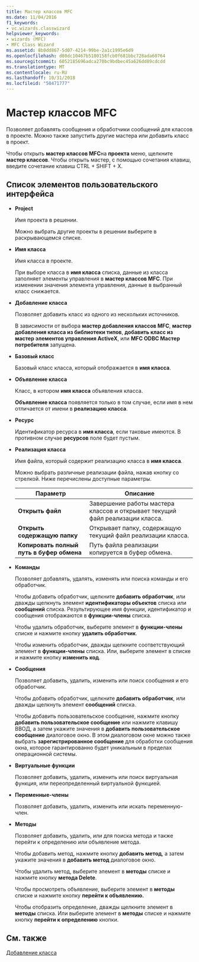 ```yaml
---
title: Мастер классов MFC
ms.date: 11/04/2016
f1_keywords:
- vc.wizards.classwizard
helpviewer_keywords:
- wizards (MFC)
- MFC Class Wizard
ms.assetid: 8b0dd867-5d07-4214-99be-2a1c1995e6d9
ms.openlocfilehash: d80dc10467b5180158fcb0f681bbc728ada60764
ms.sourcegitcommit: 6052185696adca270bc9bdbec45a626dd89cdcdd
ms.translationtype: MT
ms.contentlocale: ru-RU
ms.lasthandoff: 10/31/2018
ms.locfileid: "50471777"
---
```

# <a name="mfc-class-wizard"></a>Мастер классов MFC

Позволяет добавлять сообщения и обработчики сообщений для классов в проекте. Можно также запустить другие мастера или добавить класс в проект.

Чтобы открыть **мастер классов MFC**на **проекта** меню, щелкните **мастер классов**. Чтобы открыть мастер, с помощью сочетания клавиш, введите сочетание клавиш CTRL + SHIFT + X.

## <a name="uielement-list"></a>Список элементов пользовательского интерфейса

- **Project**

   Имя проекта в решении.

   Можно выбрать другие проекты в решении выберите в раскрывающемся списке.

- **Имя класса**

   Имя класса в проекте.

   При выборе класса в **имя класса** списка, данные из класса заполняет элементы управления в **мастер классов MFC**. При изменении значения элемента управления, данные в выбранный класс снижается.

- **Добавление класса**

   Позволяет добавить класс из одного из нескольких источников.

   В зависимости от выбора **мастер добавления классов MFC**, **мастер добавления класса из библиотеки типов**, **добавить класс из мастер элементов управления ActiveX**, или **MFC ODBC Мастер потребителя** запущена.

- **Базовый класс**

   Базовый класс класса, который отображается в **имя класса**.

- **Объявление класса**

   Класс, в котором **имя класса** объявления класса.

   **Объявление класса** появляется только в том случае, если имя в нем отличается от имени в **реализацию класса**.

- **Ресурс**

   Идентификатор ресурса в **имя класса**, если таковые имеются. В противном случае **ресурсов** поле будет пустым.

- **Реализация класса**

   Имя файла, который содержит реализацию класса в **имя класса**.

   Можно выбрать различные реализации файла, нажав кнопку со стрелкой. Ниже перечислены доступные параметры.

   |Параметр|Описание|
   |------------|-----------------|
   |**Открыть файл**|Завершение работы мастера классов и открывает текущий файл реализации класса.|
   |**Открыть содержащую папку**|Открывает папку, содержащую текущий файл реализации класса.|
   |**Копировать полный путь в буфер обмена**|Путь файла реализации копируется в буфер обмена.|

- **Команды**

   Позволяет добавлять, удалять, изменять или поиска команды и его обработчик.

   Чтобы добавить обработчик, щелкните **добавить обработчик**, или дважды щелкнуть элемент **идентификаторы объектов** списка или **сообщений** списка. Результирующее имя функции, идентификатор и сообщения отображаются в **функции-члены** списка.

   Чтобы удалить обработчик, выберите элемент в **функции-члены** списке и нажмите кнопку **удалить обработчик**.

   Чтобы изменить обработчик, дважды щелкните соответствующий элемент в **функции-члены** списка. Или, выберите элемент в списке и нажмите кнопку **изменить код**.

- **Сообщения**

   Позволяет добавить, удалить, изменить или поиск сообщения и его обработчик.

   Чтобы добавить обработчик, щелкните **добавить обработчик**, или дважды щелкнуть элемент **сообщений** списка.

   Чтобы добавить пользовательское сообщение, нажмите кнопку **добавить пользовательское сообщение** или нажмите клавишу ВВОД, а затем укажите значения в **добавить пользовательское сообщение** диалоговое окно. В этом диалоговом окне можно также выбрать **зарегистрированное сообщение** для обработки сообщения окна, которое гарантированно будет уникальным в пределах операционной системы.

- **Виртуальные функции**

   Позволяет добавить, удалить, изменить или поиск виртуальная функция, или переопределенный виртуальной функцией.

- **Переменные-члены**

   Позволяет добавить, удалить, изменить или искать переменную-член.

- **Методы**

   Позволяет добавить, удалить, или для поиска метода и также перейти к определению или объявление метода.

   Чтобы добавить метод, нажмите кнопку **добавить метод**, а затем укажите значения в **добавить метод** диалоговое окно.

   Чтобы удалить метод, выберите элемент в **методы** списке и нажмите кнопку **метода Delete**.

   Чтобы просмотреть объявление, выберите элемент в **методы** списке и нажмите кнопку **перейти к объявлению.**

   Чтобы отобразить определение, дважды щелкните элемент в **методы** списка. Или выберите элемент в **методы** списке и нажмите кнопку **перейти к определению** кнопки.

## <a name="see-also"></a>См. также

[Добавление класса](../../ide/adding-a-class-visual-cpp.md)
